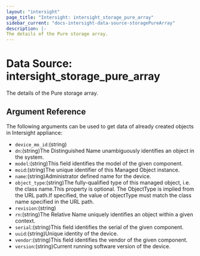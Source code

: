 ```yaml
---
layout: "intersight"
page_title: "Intersight: intersight_storage_pure_array"
sidebar_current: "docs-intersight-data-source-storagePureArray"
description: |-
The details of the Pure storage array.
---
```


# Data Source: intersight_storage_pure_array
The details of the Pure storage array.
## Argument Reference
The following arguments can be used to get data of already created objects in Intersight appliance:
* `device_mo_id`:(string)
* `dn`:(string)The Distinguished Name unambiguously identifies an object in the system.
* `model`:(string)This field identifies the model of the given component.
* `moid`:(string)The unique identifier of this Managed Object instance.
* `name`:(string)Administrator defined name for the device.
* `object_type`:(string)The fully-qualified type of this managed object, i.e. the class name.This property is optional. The ObjectType is implied from the URL path.If specified, the value of objectType must match the class name specified in the URL path.
* `revision`:(string)
* `rn`:(string)The Relative Name uniquely identifies an object within a given context.
* `serial`:(string)This field identifies the serial of the given component.
* `uuid`:(string)Unique identity of the device.
* `vendor`:(string)This field identifies the vendor of the given component.
* `version`:(string)Current running software version of the device.
